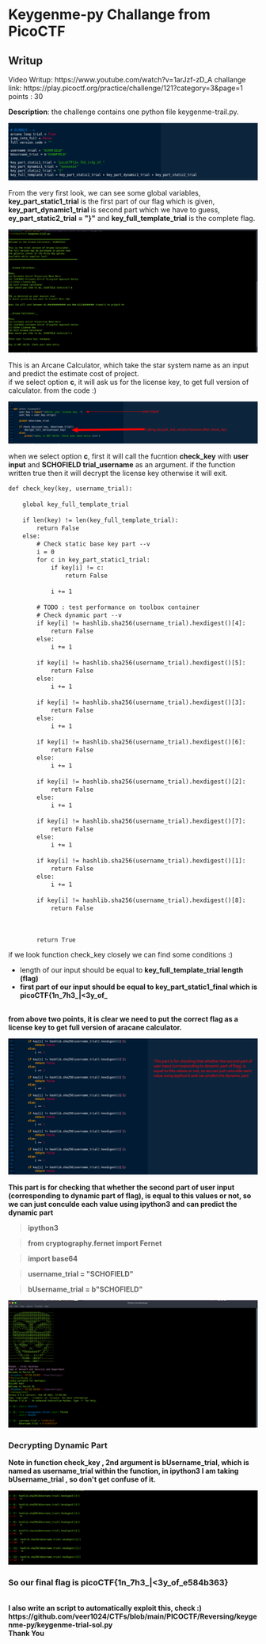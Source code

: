 <h1><b>Keygenme-py</b> Challange from PicoCTF</h1>
<h2>Writup</h2>
Video Writup: https://www.youtube.com/watch?v=1arJzf-zD_A
challange link: https://play.picoctf.org/practice/challenge/121?category=3&page=1 <br>
points : 30

<b>Description</b>: the challenge contains one python file keygenme-trail.py. 

![](1st.png)

From the very first look, we can see some global variables, <b>key_part_static1_trial</b> is the first part of our flag which is given, <b> key_part_dynamic1_trial
</b> is second part which we have to guess, <b>ey_part_static2_trial = "}"</b> and <b>key_full_template_trial</b> is the complete flag.

![](2nd.png)

This is an Arcane Calculator, which take the star system name as an input and predict the estimate cost of project.<br>
if we select option <b>c</b>, it will ask us for the license key, to get full version of calculator. from the code :)

![](3rd.png)

when we select option <b>c</b>, first it will call the fucntion <b>check_key</b> with <b>user input</b> and <b>SCHOFIELD trial_username</b> as an argument.
if the function written true then it will decrypt the license key otherwise it will exit.
```
def check_key(key, username_trial):

    global key_full_template_trial

    if len(key) != len(key_full_template_trial):
        return False
    else:
        # Check static base key part --v
        i = 0
        for c in key_part_static1_trial:
            if key[i] != c:
                return False

            i += 1

        # TODO : test performance on toolbox container
        # Check dynamic part --v
        if key[i] != hashlib.sha256(username_trial).hexdigest()[4]:
            return False
        else:
            i += 1

        if key[i] != hashlib.sha256(username_trial).hexdigest()[5]:
            return False
        else:
            i += 1

        if key[i] != hashlib.sha256(username_trial).hexdigest()[3]:
            return False
        else:
            i += 1

        if key[i] != hashlib.sha256(username_trial).hexdigest()[6]:
            return False
        else:
            i += 1

        if key[i] != hashlib.sha256(username_trial).hexdigest()[2]:
            return False
        else:
            i += 1

        if key[i] != hashlib.sha256(username_trial).hexdigest()[7]:
            return False
        else:
            i += 1

        if key[i] != hashlib.sha256(username_trial).hexdigest()[1]:
            return False
        else:
            i += 1

        if key[i] != hashlib.sha256(username_trial).hexdigest()[8]:
            return False



        return True
```
if we look function check_key closely we can find some conditions :)
  - length of our input should be equal to <b>key_full_template_trial<b> length (flag)
  - first part of our input should be equal to <b>key_part_static1_final</b> which is picoCTF{1n_7h3_|<3y_of_
<br>                                                                                                          
from above two points, it is clear we need to put the correct flag as a license key to get full version of aracane calculator.
                                                                                                              
![](4th.png)
<p>This part is for checking that whether the second part of user input (corresponding to dynamic part of flag), is equal to this values or not, so we can just
conculde each value using ipython3 and can predict the dynamic part</p>

 > ipython3
 
 > from cryptography.fernet import Fernet
   
 > import base64
   
 > username_trial = "SCHOFIELD"
    
 >  bUsername_trial = b"SCHOFIELD"
    
  
  ![](5th.png)
  
  <h3><b>Decrypting Dynamic Part</b></h3>
  <b>Note</b> in function check_key , 2nd argument is bUsername_trial, which is named as username_trial within the function, in ipython3 I am taking 
   bUsername_trial , so don't get confuse of it.
 
 
  ![](6th.png)
  <h3>So our final flag is <b>picoCTF{1n_7h3_|<3y_of_e584b363}</b></h3><br>
  I also write an script to automatically exploit this, check :)
  https://github.com/veer1024/CTFs/blob/main/PICOCTF/Reversing/keygenme-py/keygenme-trial-sol.py <br>
  <b> Thank You</b>
                                                                                                              
